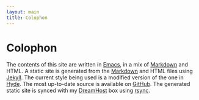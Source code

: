 ```yaml
---
layout: main
title: Colophon
---
```


# Colophon

The contents of this site are written in [Emacs][emacs], in a mix of
[Markdown][markdown] and HTML. A static site is generated from the
[Markdown][markdown] and HTML files using [Jekyll][jekyll]. The current style
being used is a modified version of the one in [Hyde][hyde]. The most up-to-date
source is available on [GitHub][github]. The generated static site is synced
with my [DreamHost][dreamhost] box using [rsync][rsync].

[emacs]: https://www.gnu.org/software/emacs/
[dreamhost]: https://www.dreamhost.com/
[jekyll]: https://jekyllrb.com/
[hyde]: https://hyde.getpoole.com/
[markdown]: https://daringfireball.net/projects/markdown/
[rsync]: https://rsync.samba.org/
[github]: https://github.com/jcazevedo/jcazevedo.net
